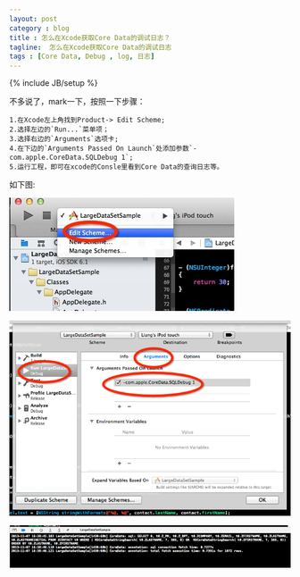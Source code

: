 ```yaml
---
layout: post
category : blog
title : 怎么在Xcode获取Core Data的调试日志？
tagline:  怎么在Xcode获取Core Data的调试日志
tags : [Core Data, Debug , log, 日志]
---
```

{% include JB/setup %}

不多说了，mark一下，按照一下步骤：

	1.在Xcode左上角找到Product-> Edit Scheme;
	2.选择左边的`Run...`菜单项；
	3.选择右边的`Arguments`选项卡;
	4.在下边的`Arguments Passed On Launch`处添加参数`-com.apple.CoreData.SQLDebug 1`;
	5.运行工程，即可在xcode的Consle里看到Core Data的查询日志等。

如下图:

![ScreenShot](/attachments/2013-11-07-1.png)


![ScreenShot](/attachments/2013-11-07-2.png)


![ScreenShot](/attachments/2013-11-07-3.png)